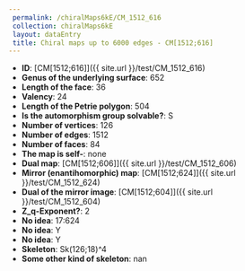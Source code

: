 ```yaml
--- 
 permalink: /chiralMaps6kE/CM_1512_616 
 collection: chiralMaps6kE
 layout: dataEntry
 title: Chiral maps up to 6000 edges - CM[1512;616]
---
```


- **ID**: [CM[1512;616]]({{ site.url }}/test/CM_1512_616)
- **Genus of the underlying surface**: 652
- **Length of the face**: 36
- **Valency**: 24
- **Length of the Petrie polygon**: 504
- **Is the automorphism group solvable?**: S
- **Number of vertices**: 126
- **Number of edges**: 1512
- **Number of faces**: 84
- **The map is self-**: none
- **Dual map**: [CM[1512;606]]({{ site.url }}/test/CM_1512_606)
- **Mirror (enantihomorphic) map**: [CM[1512;624]]({{ site.url }}/test/CM_1512_624)
- **Dual of the mirror image**: [CM[1512;604]]({{ site.url }}/test/CM_1512_604)
- **Z_q-Exponent?**: 2
- **No idea**:  17:624
- **No idea**: Y
- **No idea**: Y
- **Skeleton**: Sk(126;18)^4
- **Some other kind of skeleton**: nan
